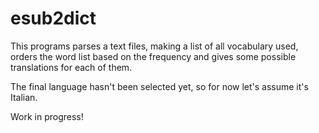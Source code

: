 # esub2dict

This programs parses a text files, making a list of all vocabulary used, orders the word list based on the frequency and gives some possible translations for each of them. 

The final language hasn't been selected yet, so for now let's assume it's Italian.

Work in progress!
